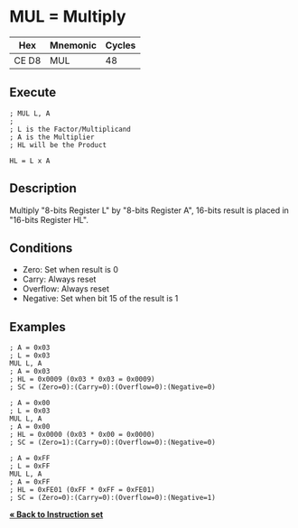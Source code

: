 # MUL = Multiply

| Hex   | Mnemonic | Cycles |
| ----- | -------- | ------ |
| CE D8 | MUL      | 48     |

## Execute

```
; MUL L, A
;
; L is the Factor/Multiplicand
; A is the Multiplier
; HL will be the Product

HL = L x A
```

## Description

Multiply "8-bits Register L" by "8-bits Register A", 16-bits result is
placed in "16-bits Register HL".

## Conditions

* Zero: Set when result is 0
* Carry: Always reset
* Overflow: Always reset
* Negative: Set when bit 15 of the result is 1

## Examples

```
; A = 0x03
; L = 0x03
MUL L, A
; A = 0x03
; HL = 0x0009 (0x03 * 0x03 = 0x0009)
; SC = (Zero=0):(Carry=0):(Overflow=0):(Negative=0)
```

```
; A = 0x00
; L = 0x03
MUL L, A
; A = 0x00
; HL = 0x0000 (0x03 * 0x00 = 0x0000)
; SC = (Zero=1):(Carry=0):(Overflow=0):(Negative=0)
```

```
; A = 0xFF
; L = 0xFF
MUL L, A
; A = 0xFF
; HL = 0xFE01 (0xFF * 0xFF = 0xFE01)
; SC = (Zero=0):(Carry=0):(Overflow=0):(Negative=1)
```

[**« Back to Instruction set**](../S1C88_InstructionSet.md)
